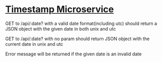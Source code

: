 
# [Timestamp Microservice](https://www.freecodecamp.org/learn/apis-and-microservices/apis-and-microservices-projects/timestamp-microservice)

GET to /api/:date? with a valid date format(including utc) should return a JSON object with the given date in both unix and utc

GET to /api/:date? with no param should return JSON object with the current date in unix and utc

Error message will be returned if the given date is an invalid date